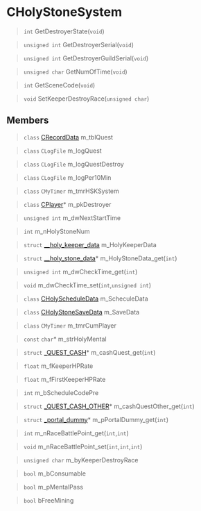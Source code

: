 # CHolyStoneSystem
 
> `int` GetDestroyerState(`void`)
 
> `unsigned int` GetDestroyerSerial(`void`)
 
> `unsigned int` GetDestroyerGuildSerial(`void`)
 
> `unsigned char` GetNumOfTime(`void`)
 
> `int` GetSceneCode(`void`)
 
> `void` SetKeeperDestroyRace(`unsigned char`)
 
## Members
 
> `class` [CRecordData](lua/classes/CRecordData.md) m_tblQuest
 
> `class` `CLogFile` m_logQuest
 
> `class` `CLogFile` m_logQuestDestroy
 
> `class` `CLogFile` m_logPer10Min
 
> `class` `CMyTimer` m_tmrHSKSystem
 
> `class` [CPlayer](lua/classes/CPlayer.md)* m_pkDestroyer
 
> `unsigned int` m_dwNextStartTime
 
> `int` m_nHolyStoneNum
 
> `struct` [__holy_keeper_data](lua/classes/__holy_keeper_data.md) m_HolyKeeperData
 
> `struct` [__holy_stone_data](lua/classes/__holy_stone_data.md)* m_HolyStoneData_get(`int`)
 
> `unsigned int` m_dwCheckTime_get(`int`)
 
> `void` m_dwCheckTime_set(`int`,`unsigned int`)
 
> `class` [CHolyScheduleData](lua/classes/CHolyScheduleData.md) m_ScheculeData
 
> `class` [CHolyStoneSaveData](lua/classes/CHolyStoneSaveData.md) m_SaveData
 
> `class` `CMyTimer` m_tmrCumPlayer
 
> `const` `char`* m_strHolyMental
 
> `struct` [_QUEST_CASH](lua/classes/_QUEST_CASH.md)* m_cashQuest_get(`int`)
 
> `float` m_fKeeperHPRate
 
> `float` m_fFirstKeeperHPRate
 
> `int` m_bScheduleCodePre
 
> `struct` [_QUEST_CASH_OTHER](lua/classes/_QUEST_CASH_OTHER.md)* m_cashQuestOther_get(`int`)
 
> `struct` [_portal_dummy](lua/classes/_portal_dummy.md)* m_pPortalDummy_get(`int`)
 
> `int` m_nRaceBattlePoint_get(`int`,`int`)
 
> `void` m_nRaceBattlePoint_set(`int`,`int`,`int`)
 
> `unsigned char` m_byKeeperDestroyRace
 
> `bool` m_bConsumable
 
> `bool` m_pMentalPass
 
> `bool` bFreeMining
 
